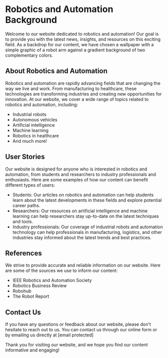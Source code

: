 <!--font:Montserrat-->

# Robotics and Automation Background

Welcome to our website dedicated to robotics and automation! Our goal is to provide you with the latest news, insights, and resources on this exciting field. As a backdrop for our content, we have chosen a wallpaper with a simple graphic of a robot arm against a gradient background of two complementary colors.

## About Robotics and Automation

Robotics and automation are rapidly advancing fields that are changing the way we live and work. From manufacturing to healthcare, these technologies are transforming industries and creating new opportunities for innovation. At our website, we cover a wide range of topics related to robotics and automation, including:

- Industrial robots
- Autonomous vehicles
- Artificial intelligence
- Machine learning
- Robotics in healthcare
- And much more!

## User Stories

Our website is designed for anyone who is interested in robotics and automation, from students and researchers to industry professionals and enthusiasts. Here are some examples of how our content can benefit different types of users:

- Students: Our articles on robotics and automation can help students learn about the latest developments in these fields and explore potential career paths.
- Researchers: Our resources on artificial intelligence and machine learning can help researchers stay up-to-date on the latest techniques and tools.
- Industry professionals: Our coverage of industrial robots and automation technology can help professionals in manufacturing, logistics, and other industries stay informed about the latest trends and best practices.

## References

We strive to provide accurate and reliable information on our website. Here are some of the sources we use to inform our content:

- IEEE Robotics and Automation Society
- Robotics Business Review
- Robohub
- The Robot Report

## Contact Us

If you have any questions or feedback about our website, please don't hesitate to reach out to us. You can contact us through our online form or by emailing us directly at [email protected]

Thank you for visiting our website, and we hope you find our content informative and engaging!

<!--

Write me content for website with wallpaper which alt text is:

"A wallpaper with a simple graphic of a robot arm, against a gradient background of two complementary colors."

The name/title of the page should not be 1:1 copy of the alt text but rather a real content of the website which is using this wallpaper.

- Use markdown format 
- Start with heading
- Heading should be short and concise
- The content should look like a real website 
- The website should not be about the wallpaper, wallpaper is just a related background
- Heading should be contain work "wallpaper" or "background"
- Include real sections like references, contact, user stories, etc. use things relevant to the page purpose.
- Feel free to use structure like headings, bullets, numbering, blockquotes, paragraphs, horizontal lines, etc.
- You can use formatting like bold or _italic_
- You can include UTF-8 emojis
- Links should be only #hash anchors (and you can refer to the document itself)
- Do not include images


---


# Robotics and Automation Background

Welcome to our website dedicated to robotics and automation! Our goal is to provide you with the latest news, insights, and resources on this exciting field. As a backdrop for our content, we have chosen a wallpaper with a simple graphic of a robot arm against a gradient background of two complementary colors.

## About Robotics and Automation

Robotics and automation are rapidly advancing fields that are changing the way we live and work. From manufacturing to healthcare, these technologies are transforming industries and creating new opportunities for innovation. At our website, we cover a wide range of topics related to robotics and automation, including:

- Industrial robots
- Autonomous vehicles
- Artificial intelligence
- Machine learning
- Robotics in healthcare
- And much more!

## User Stories

Our website is designed for anyone who is interested in robotics and automation, from students and researchers to industry professionals and enthusiasts. Here are some examples of how our content can benefit different types of users:

- Students: Our articles on robotics and automation can help students learn about the latest developments in these fields and explore potential career paths.
- Researchers: Our resources on artificial intelligence and machine learning can help researchers stay up-to-date on the latest techniques and tools.
- Industry professionals: Our coverage of industrial robots and automation technology can help professionals in manufacturing, logistics, and other industries stay informed about the latest trends and best practices.

## References

We strive to provide accurate and reliable information on our website. Here are some of the sources we use to inform our content:

- IEEE Robotics and Automation Society
- Robotics Business Review
- Robohub
- The Robot Report

## Contact Us

If you have any questions or feedback about our website, please don't hesitate to reach out to us. You can contact us through our online form or by emailing us directly at [email protected]

Thank you for visiting our website, and we hope you find our content informative and engaging!

-->
